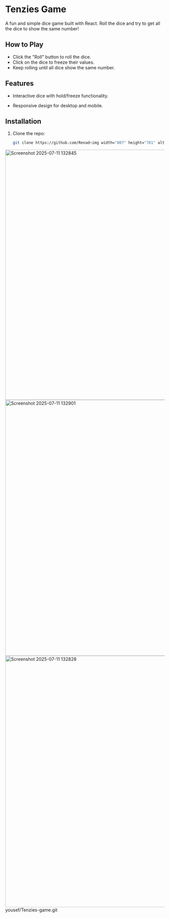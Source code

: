 
# Tenzies Game

A fun and simple dice game built with React. Roll the dice and try to get all the dice to show the same number!

## How to Play

- Click the "Roll" button to roll the dice.
- Click on the dice to freeze their values.
- Keep rolling until all dice show the same number.

## Features

- Interactive dice with hold/freeze functionality.

- Responsive design for desktop and mobile.

## Installation

1. Clone the repo:

   ```bash
   git clone https://github.com/Renad<img width="807" height="781" alt="Screenshot 2025-07-11 132835" src="https://github.com/user-attachments/assets/23503f1f-eee1-4f7c-af18-9de1da6ab5e8" />
<img width="791" height="791" alt="Screenshot 2025-07-11 132845" src="https://github.com/user-attachments/assets/af709ad4-d0d9-47ae-8b29-c3aa221cedf0" />
<img width="789" height="809" alt="Screenshot 2025-07-11 132901" src="https://github.com/user-attachments/assets/a8f25c63-1f79-4bf2-81e1-29d0911c6505" />
<img width="764" height="795" alt="Screenshot 2025-07-11 132828" src="https://github.com/user-attachments/assets/c44ec7f6-0256-4600-bb33-80b3fadf9d7d" />
yousef/Tenzies-game.git

